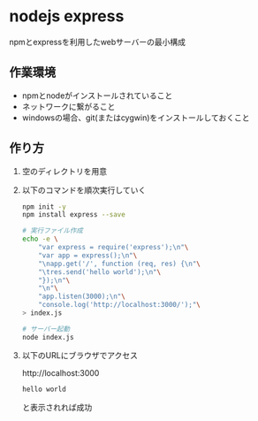 # nodejs express

npmとexpressを利用したwebサーバーの最小構成

## 作業環境
- npmとnodeがインストールされていること
- ネットワークに繋がること
- windowsの場合、git(またはcygwin)をインストールしておくこと

## 作り方
1. 空のディレクトリを用意

1. 以下のコマンドを順次実行していく
	```sh
	npm init -y
	npm install express --save

	# 実行ファイル作成
	echo -e \
		"var express = require('express');\n"\
		"var app = express();\n"\
		"\napp.get('/', function (req, res) {\n"\
		"\tres.send('hello world');\n"\
		"});\n"\
		"\n"\
		"app.listen(3000);\n"\
		"console.log('http://localhost:3000/');"\
	> index.js

	# サーバー起動
	node index.js
	```

1. 以下のURLにブラウザでアクセス

	http://localhost:3000

	```html
	hello world
	```
	と表示されれば成功